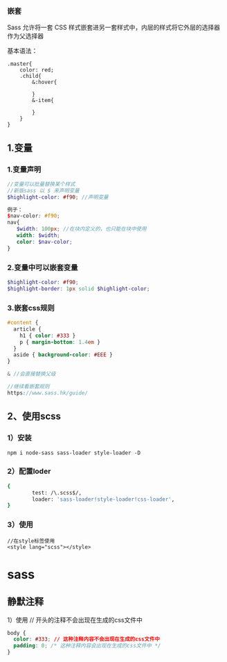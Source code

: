 ### 嵌套

Sass 允许将一套 CSS 样式嵌套进另一套样式中，内层的样式将它外层的选择器作为父选择器

基本语法：

```
.master{
	color: red;
	.child{
		&:hover{
			
		}
		&-item{
		
		}
	}
}
```



## 1.变量

### 1.变量声明

```scss
//变量可以批量替换某个样式
//新版sass 以 $ 来声明变量
$highlight-color: #f90; //声明变量

例子：
$nav-color: #f90;
nav{
   $width: 100px; //在块内定义的，也只能在块中使用
   width: $width;
   color: $nav-color;
}
```

### 2.变量中可以嵌套变量

```scss
$highlight-color: #f90;
$highlight-border: 1px solid $highlight-color;
```

### 3.嵌套css规则

```scss
#content {
  article {
    h1 { color: #333 }
    p { margin-bottom: 1.4em }
  }
  aside { background-color: #EEE }
}

& //会直接替换父级

//继续看嵌套规则
https://www.sass.hk/guide/
```

## 2、使用scss

### 1）安装

```
npm i node-sass sass-loader style-loader -D
```

### 2）配置loder

```bash
{
        test: /\.scss$/,
        loader: 'sass-loader!style-loader!css-loader',
}
```

### 3）使用

```
//在style标签使用
<style lang="scss"></style>
```

# 



# sass

## 静默注释

1）使用 // 开头的注释不会出现在生成的css文件中

```css
body {
  color: #333; // 这种注释内容不会出现在生成的css文件中
  padding: 0; /* 这种注释内容会出现在生成的css文件中 */
}
```

